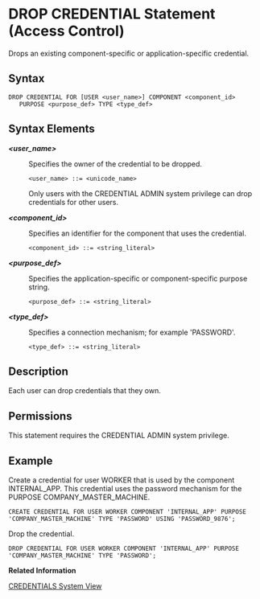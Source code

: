 <!-- loio20d64db0751910149535843182bf8d86 -->

# DROP CREDENTIAL Statement \(Access Control\)

Drops an existing component-specific or application-specific credential.



<a name="loio20d64db0751910149535843182bf8d86__sql_drop_credential_1sql_drop_credential_syntax"/>

## Syntax

```
DROP CREDENTIAL FOR [USER <user_name>] COMPONENT <component_id>
   PURPOSE <purpose_def> TYPE <type_def>
```



<a name="loio20d64db0751910149535843182bf8d86__sql_drop_credential_1sql_drop_credential_syntax_elements"/>

## Syntax Elements


<dl>
<dt><b>

*<user\_name\>*

</b></dt>
<dd>

Specifies the owner of the credential to be dropped.

```
<user_name> ::= <unicode_name>
```

Only users with the CREDENTIAL ADMIN system privilege can drop credentials for other users.



</dd><dt><b>

*<component\_id\>*

</b></dt>
<dd>

Specifies an identifier for the component that uses the credential.

```
<component_id> ::= <string_literal>
```



</dd><dt><b>

*<purpose\_def\>*

</b></dt>
<dd>

Specifies the application-specific or component-specific purpose string.

```
<purpose_def> ::= <string_literal>
```



</dd><dt><b>

*<type\_def\>*

</b></dt>
<dd>

Specifies a connection mechanism; for example 'PASSWORD'.

```
<type_def> ::= <string_literal>
```



</dd>
</dl>



<a name="loio20d64db0751910149535843182bf8d86__sql_drop_credential_1sql_drop_credential_description"/>

## Description

Each user can drop credentials that they own.



<a name="loio20d64db0751910149535843182bf8d86__section_opr_ddt_5cb"/>

## Permissions

This statement requires the CREDENTIAL ADMIN system privilege.



<a name="loio20d64db0751910149535843182bf8d86__sql_drop_credential_1sql_drop_credential_examples"/>

## Example

Create a credential for user WORKER that is used by the component INTERNAL\_APP. This credential uses the password mechanism for the PURPOSE COMPANY\_MASTER\_MACHINE.

```
CREATE CREDENTIAL FOR USER WORKER COMPONENT 'INTERNAL_APP' PURPOSE 'COMPANY_MASTER_MACHINE' TYPE 'PASSWORD' USING 'PASSWORD_9876';
```

Drop the credential.

```
DROP CREDENTIAL FOR USER WORKER COMPONENT 'INTERNAL_APP' PURPOSE 'COMPANY_MASTER_MACHINE' TYPE 'PASSWORD';
```

**Related Information**  


[CREDENTIALS System View](../../020-System-Views-Reference/021-System-Views/credentials-system-view-209fabf.md "Provides information about credentials for users and components.")

